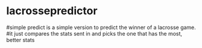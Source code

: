 # lacrossepredictor

#simple predict is a simple version to predict the winner of a lacrosse game.
#it just compares the stats sent in and picks the one that has the most, better stats
